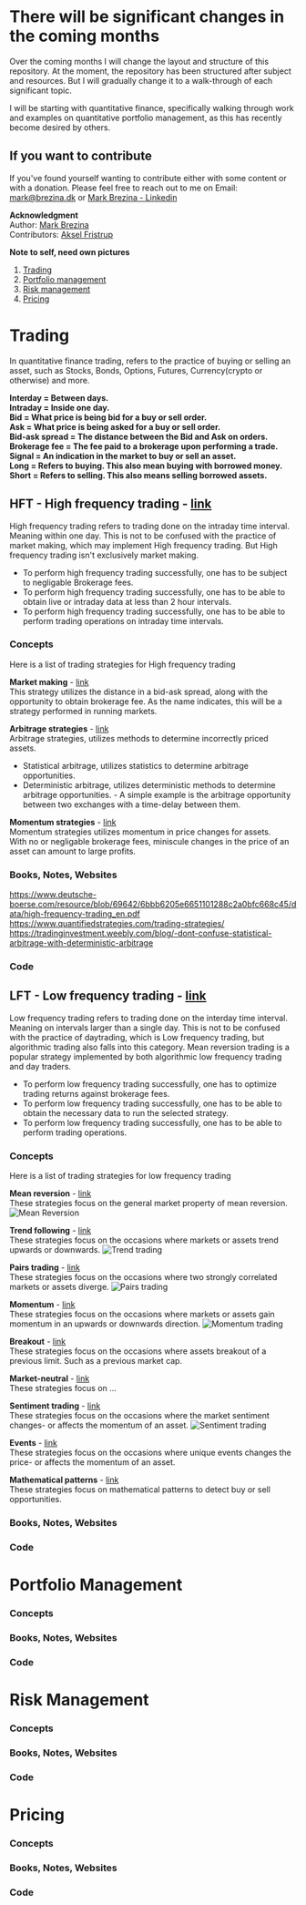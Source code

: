 # There will be significant changes in the coming months

Over the coming months I will change the layout and structure of this repository.
At the moment, the repository has been structured after subject and resources.
But I will gradually change it to a walk-through of each significant topic.

I will be starting with quantitative finance, specifically walking through work
and examples on quantitative portfolio management, as this has recently become 
desired by others.

## If you want to contribute

If you've found yourself wanting to contribute either with some content or with
a donation. Please feel free to reach out to me on Email: mark@brezina.dk or [Mark Brezina - Linkedin](https://www.linkedin.com/in/markdbrezina/)


**Acknowledgment**\
Author: [Mark Brezina](https://github.com/CopenhagenToLondon)\
Contributors: [Aksel Fristrup](https://github.com/afristrup)


**Note to self, need own pictures**

1. [Trading](https://github.com/CopenhagenToLondon/Knowledgebase/blob/main/1.%20Quantitative%20Finance/Introduction.md#trading)
2. [Portfolio management](https://github.com/CopenhagenToLondon/Knowledgebase/blob/main/1.%20Quantitative%20Finance/Introduction.md#portfolio-management)
3. [Risk management](https://github.com/CopenhagenToLondon/Knowledgebase/blob/main/1.%20Quantitative%20Finance/Introduction.md#risk-management)
4. [Pricing](https://github.com/CopenhagenToLondon/Knowledgebase/blob/main/1.%20Quantitative%20Finance/Introduction.md#pricing)



# Trading

In quantitative finance trading, refers to the practice of buying or selling an asset, such as Stocks, Bonds, Options, Futures, Currency(crypto or otherwise) and more.

**Interday = Between days.**\
**Intraday = Inside one day.**\
**Bid = What price is being bid for a buy or sell order.**\
**Ask = What price is being asked for a buy or sell order.**\
**Bid-ask spread = The distance between the Bid and Ask on orders.**\
**Brokerage fee = The fee paid to a brokerage upon performing a trade.**\
**Signal = An indication in the market to buy or sell an asset.**\
**Long = Refers to buying. This also mean buying with borrowed money.**\
**Short = Refers to selling. This also means selling borrowed assets.**


## HFT - High frequency trading - [link](https://github.com/CopenhagenToLondon/Knowledgebase/blob/main/1.%20Quantitative%20Finance/HFT/Introduction.md) 
High frequency trading refers to trading done on the intraday time interval. Meaning within one day.
This is not to be confused with the practice of market making, which may implement High frequency trading.
But High frequency trading isn't exclusively market making.


* To perform high frequency trading successfully, one has to be subject to negligable Brokerage fees.
* To perform high frequency trading successfully, one has to be able to obtain live or intraday data at less than 2 hour intervals.
* To perform high frequency trading successfully, one has to be able to perform trading operations on intraday time intervals.

### Concepts
Here is a list of trading strategies for High frequency trading

**Market making** - [link](https://github.com/CopenhagenToLondon/Knowledgebase/blob/main/1.%20Quantitative%20Finance/HFT/Market%20making.md) \
This strategy utilizes the distance in a bid-ask spread, along with the opportunity to obtain brokerage fee.
As the name indicates, this will be a strategy performed in running markets. 

**Arbitrage strategies** -  [link](https://github.com/CopenhagenToLondon/Knowledgebase/blob/main/1.%20Quantitative%20Finance/HFT/Arbitrage.md) \
Arbitrage strategies, utilizes methods to determine incorrectly priced assets.
* Statistical arbitrage, utilizes statistics to determine arbitrage opportunities.
* Deterministic arbitrage, utilizes deterministic methods to determine arbitrage opportunities. - A simple example is the arbitrage opportunity between two exchanges with a time-delay between them.

**Momentum strategies** - [link](https://github.com/CopenhagenToLondon/Knowledgebase/blob/main/1.%20Quantitative%20Finance/HFT/Momentum.md) \
Momentum strategies utilizes momentum in price changes for assets.\
With no or negligable brokerage fees, miniscule changes in the price of an asset can amount to large profits.


### Books, Notes, Websites
https://www.deutsche-boerse.com/resource/blob/69642/6bbb6205e6651101288c2a0bfc668c45/data/high-frequency-trading_en.pdf
https://www.quantifiedstrategies.com/trading-strategies/
https://tradinginvestment.weebly.com/blog/-dont-confuse-statistical-arbitrage-with-deterministic-arbitrage

### Code



## LFT - Low frequency trading - [link](https://github.com/CopenhagenToLondon/Knowledgebase/blob/main/1.%20Quantitative%20Finance/LFT/Introduction.md) 

Low frequency trading refers to trading done on the interday time interval. Meaning on intervals larger than a single day.
This is not to be confused with the practice of daytrading, which is Low frequency trading, but algorithmic trading also falls into this category. Mean reversion trading is a popular strategy implemented by both algorithmic low frequency trading and day traders.

* To perform low frequency trading successfully, one has to optimize trading returns against brokerage fees.
* To perform low frequency trading successfully, one has to be able to obtain the necessary data to run the selected strategy.
* To perform low frequency trading successfully, one has to be able to perform trading operations.

### Concepts

Here is a list of trading strategies for low frequency trading

**Mean reversion** - [link](https://github.com/CopenhagenToLondon/Knowledgebase/blob/main/1.%20Quantitative%20Finance/LFT/1.%20Mean%20reversion.md) \
These strategies focus on the general market property of mean reversion.
![Mean Reversion](https://www.tradinformed.com/wp-content/uploads/2019/01/Mean-Reversion.jpg)



**Trend following** - [link](https://github.com/CopenhagenToLondon/Knowledgebase/blob/main/1.%20Quantitative%20Finance/LFT/2.%20Trend%20following.md) \
These strategies focus on the occasions where markets or assets trend upwards or downwards.
![Trend trading](https://centerpointsecurities.com/wp-content/uploads/2021/07/Momentum-Trading.jpg)

**Pairs trading** - [link](https://github.com/CopenhagenToLondon/Knowledgebase/blob/main/1.%20Quantitative%20Finance/LFT/3.%20Pairs%20Trading.md) \
These strategies focus on the occasions where two strongly correlated markets or assets diverge.
![Pairs trading](https://www.quantifiedstrategies.com/wp-content/uploads/2023/10/image-61.png)

**Momentum** - [link](https://github.com/CopenhagenToLondon/Knowledgebase/blob/main/1.%20Quantitative%20Finance/LFT/4.%20Momentum.md) \
These strategies focus on the occasions where markets or assets gain momentum in an upwards or downwards direction.
![Momentum trading](https://centerpointsecurities.com/wp-content/uploads/2021/07/Momentum-Trading.jpg)

**Breakout** - [link](https://github.com/CopenhagenToLondon/Knowledgebase/blob/main/1.%20Quantitative%20Finance/LFT/5.%20Breakout.md) \
These strategies focus on the occasions where assets breakout of a previous limit. Such as a previous market cap.

**Market-neutral** - [link](https://github.com/CopenhagenToLondon/Knowledgebase/blob/main/1.%20Quantitative%20Finance/HFT/Market%20making.md) \
These strategies focus on ...

**Sentiment trading** - [link](https://github.com/CopenhagenToLondon/Knowledgebase/blob/main/1.%20Quantitative%20Finance/LFT/6.%20Sentiment.md) \
These strategies focus on the occasions where the market sentiment changes- or affects the momentum of an asset.
![Sentiment trading](https://vladimirribakov.com/wp-content/uploads/sentiment-trading.jpg)

**Events** - [link](https://github.com/CopenhagenToLondon/Knowledgebase/blob/main/1.%20Quantitative%20Finance/LFT/7.%20Events.md) \
These strategies focus on the occasions where unique events changes the price- or affects the momentum of an asset.

**Mathematical patterns** - [link](https://github.com/CopenhagenToLondon/Knowledgebase/blob/main/1.%20Quantitative%20Finance/LFT/8.%20Mathematical%20patterns.md) \
These strategies focus on mathematical patterns to detect buy or sell opportunities.


### Books, Notes, Websites

### Code





# Portfolio Management

### Concepts

### Books, Notes, Websites

### Code

# Risk Management

### Concepts

### Books, Notes, Websites

### Code

# Pricing

### Concepts

### Books, Notes, Websites

### Code
